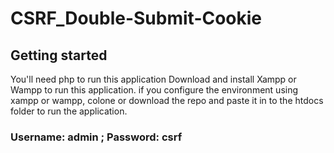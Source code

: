 # CSRF_Double-Submit-Cookie

## Getting started

You'll need php to run this application
Download and install Xampp or Wampp to run this application.
if you configure the environment using xampp or wampp, colone or download the repo and paste it in to the htdocs folder to run the application.

### Username: admin ; Password: csrf

